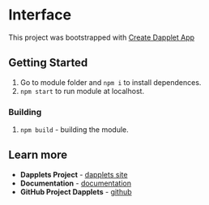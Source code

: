 # Interface

This project was bootstrapped with [Create Dapplet App](https://github.com/dapplets/create-dapplet-app)


## Getting Started

1.  Go to module folder and `npm i` to install dependences.  
2.  `npm start` to run module at localhost.


### Building

1.  `npm build` - building the module.

## Learn more

* **Dapplets Project** - [dapplets site](https://dapplets.org/)
* **Documentation** - [documentation](https://docs.dapplets.org/docs/)
* **GitHub Project Dapplets** - [github](https://github.com/dapplets)
